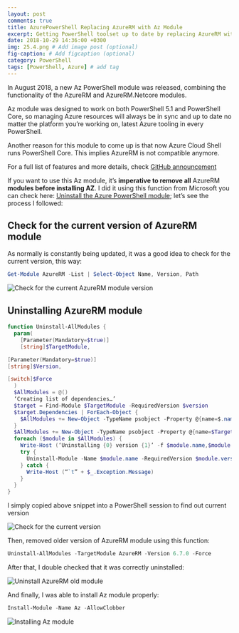 ```yaml
---
layout: post
comments: true
title: AzurePowerShell Replacing AzureRM with Az Module
excerpt: Getting PowerShell toolset up to date by replacing AzureRM with Az Module
date: 2018-10-29 14:36:00 +0300
img: 25.4.png # Add image post (optional)
fig-caption: # Add figcaption (optional)
category: PowerShell
tags: [PowerShell, Azure] # add tag
---
```


In August 2018, a new Az PowerShell module was released, combining the functionality of the AzureRM and AzureRM.Netcore modules.

Az module was designed to work on both PowerShell 5.1 and PowerShell Core, so managing Azure resources will always be in sync and up to date no matter the platform you’re working on, latest Azure tooling in every PowerShell.

Another reason for this module to come up is that now Azure Cloud Shell runs PowerShell Core. This implies AzureRM is not compatible anymore.

For a full list of features and more details, check [GitHub announcement](https://github.com/Azure/azure-powershell/blob/preview/documentation/announcing-az-module.md)

If you want to use this Az module, it’s **imperative to remove all** AzureRM **modules before installing AZ**. I did it using this function from Microsoft you can check here: [Uninstall the Azure PowerShell module](https://docs.microsoft.com/en-us/powershell/azure/uninstall-azurerm-ps?view=azurermps-6.10.0); let’s see the process I followed:

## Check for the current version of AzureRM module
As normally is constantly being updated, it was a good idea to check for the current version, this way:

```powershell
Get-Module AzureRM -List | Select-Object Name, Version, Path
```

![Check for the current AzureRM module version]({{site.baseurl}}/assets/img/25.1.png)

## Uninstalling AzureRM module

```powershell
function Uninstall-AllModules {
  param(
    [Parameter(Mandatory=$true)]
    [string]$TargetModule,

[Parameter(Mandatory=$true)]
[string]$Version,

[switch]$Force
  )
  $AllModules = @()
  ‘Creating list of dependencies…’
  $target = Find-Module $TargetModule -RequiredVersion $version
  $target.Dependencies | ForEach-Object {
    $AllModules += New-Object -TypeName psobject -Property @{name=$.name; version=$.requiredversion}
  }
  $AllModules += New-Object -TypeName psobject -Property @{name=$TargetModule; version=$Version}
  foreach ($module in $AllModules) {
    Write-Host (‘Uninstalling {0} version {1}’ -f $module.name,$module.version)
    try {
      Uninstall-Module -Name $module.name -RequiredVersion $module.version -Force:$Force -ErrorAction Stop
    } catch {
      Write-Host (“`t” + $_.Exception.Message)
    }
  }
}
```

I simply copied above snippet into a PowerShell session to find out current version

![Check for the current version]({{site.baseurl}}/assets/img/25.2.png)

Then, removed older version of AzureRM module using this function:

```powershell
Uninstall-AllModules -TargetModule AzureRM -Version 6.7.0 -Force
```
After that, I double checked that it was correctly uninstalled:

![Uninstall AzureRM old module]({{site.baseurl}}/assets/img/25.3.png)

And finally, I was able to install Az module properly:

```powershell
Install-Module -Name Az -AllowClobber
```
![Installing Az module]({{site.baseurl}}/assets/img/25.4.png)



